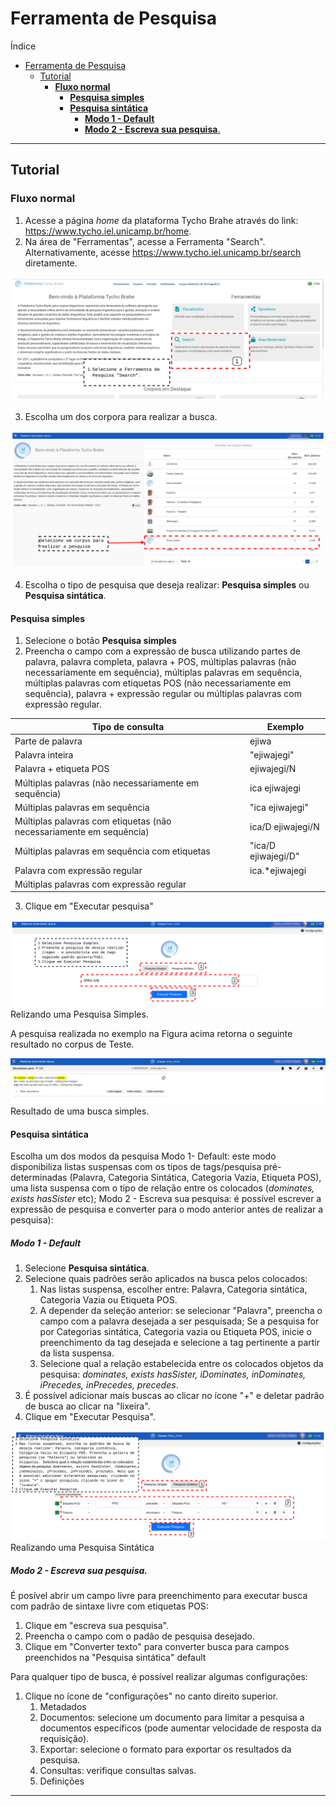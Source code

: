 # Ferramenta de Pesquisa

Índice

- [Ferramenta de Pesquisa](#ferramenta-de-pesquisa)
  - [Tutorial](#tutorial)
    - [**Fluxo normal**](#fluxo-normal)
      - [**Pesquisa simples**](#pesquisa-simples)
      - [**Pesquisa sintática**](#pesquisa-sintática)
        - [**Modo 1 - Default**](#modo-1---default)
        - [**Modo 2 - Escreva sua pesquisa**.](#modo-2---escreva-sua-pesquisa)

---

## Tutorial

### **Fluxo normal**

1. Acesse a página _home_ da plataforma Tycho Brahe através do link: <https://www.tycho.iel.unicamp.br/home>.
2. Na área de "Ferramentas", acesse a Ferramenta "Search". Alternativamente, acesse https://www.tycho.iel.unicamp.br/search diretamente.

![Ferramenta pesquisa](../imagens/busca_01.png)

3. Escolha um dos corpora para realizar a busca.

![Seleção corpus para pesquisa](../imagens/busca_2.png)

4. Escolha o tipo de pesquisa que deseja realizar: **Pesquisa simples** ou **Pesquisa sintática**.

#### **Pesquisa simples**

   1. Selecione o botão **Pesquisa simples**
   2. Preencha o campo com a expressão de busca utilizando partes de palavra, palavra completa, palavra + POS, múltiplas palavras (não necessariamente em sequência), múltiplas palavras em sequência, múltiplas palavras com etiquetas POS (não necessariamente em sequência), palavra + expressão regular ou múltiplas palavras com expressão regular.

| Tipo de consulta                                                    | Exemplo             |
| ------------------------------------------------------------------- | ------------------- |
| Parte de palavra                                                    | ejiwa               |
| Palavra inteira                                                     | "ejiwajegi"         |
| Palavra + etiqueta POS                                              | ejiwajegi/N         |
| Múltiplas palavras (não necessariamente em sequência)               | ica ejiwajegi       |
| Múltiplas palavras em sequência                                     | "ica ejiwajegi"     |
| Múltiplas palavras com etiquetas (não necessariamente em sequência) | ica/D ejiwajegi/N   |
| Múltiplas palavras em sequência com etiquetas                       | "ica/D ejiwajegi/D" |
| Palavra com expressão regular                                       | ica.\*ejiwajegi     |
| Múltiplas palavras com expressão regular                            |                     |

<!--Revisar com o Luiz sobre as expressões regulares, não funciona todos os tipos de buscas-->

   3. Clique em "Executar pesquisa"

![Pesquisa simples](../imagens/busca_7.png)
Relizando uma Pesquisa Simples.

A pesquisa realizada no exemplo na Figura acima retorna o seguinte resultado no corpus de Teste.

![Resultado pesquisa](../imagens/busca_9.png)
Resultado de uma busca simples.

#### **Pesquisa sintática**

Escolha um dos modos da pesquisa Modo 1- Default: este modo disponibiliza listas suspensas com os tipos de tags/pesquisa pré-determinadas (Palavra, Categoria Sintática, Categoria Vazia, Etiqueta POS), uma lista suspensa com o tipo de relação entre os colocados (_dominates, exists hasSister_ etc); Modo 2 - Escreva sua pesquisa: é possível escrever a expressão de pesquisa e converter para o modo anterior antes de realizar a pesquisa):

##### **Modo 1 - Default**

   1. Selecione **Pesquisa sintática**.
   2. Selecione quais padrões serão aplicados na busca pelos colocados:
      1. Nas listas suspensa, escolher entre: Palavra, Categoria sintática, Categoria Vazia ou Etiqueta POS.
      2. A depender da seleção anterior: se selecionar "Palavra", preencha o campo com a palavra desejada a ser pesquisada; Se a pesquisa for por Categorias sintática, Categoria vazia ou Etiqueta POS, inicie o preenchimento da tag desejada e selecione a tag pertinente a partir da lista suspensa.
      3. Selecione qual a relação estabelecida entre os colocados objetos da pesquisa: _dominates, exists hasSister, iDominates, inDominates, iPrecedes, inPrecedes, precedes_.<!--REVISAR: INSERIR DEFINICÃO DE CADA UMA DESSAS PALAVRAS CHAVES COM FIGURAS?-->
   3. É possível adicionar mais buscas ao clicar no ícone "+" e deletar padrão de busca ao clicar na "lixeira".
   4. Clique em "Executar Pesquisa".

   ![Pesquisa sintática](../imagens/busca_8.png)
   Realizando uma Pesquisa Sintática

##### **Modo 2 - Escreva sua pesquisa**. 

   É posível abrir um campo livre para preenchimento para executar busca com padrão de sintaxe livre com etiquetas POS:

   1. Clique em "escreva sua pesquisa".
   2. Preencha o campo com o padão de pesquisa desejado.
   3. Clique em "Converter texto" para converter busca para campos preenchidos na "Pesquisa sintática" default<!--REVISAR: AVISAR AO LUIS QUE QUANDO PREENCHO NO CAMPO LIVRE E CONVERTO PARA A BUSCA E REALIZO ESTÁ DANDO ERRO-->

   Para qualquer tipo de busca, é possível realizar algumas configurações:

   1. Clique no ícone de "configurações" no canto direito superior.
      1. Metadados <!--REVISAR: encontrei onde se preenche os metadados no admin, configurações (mas não entendi quais os tipos de dados são para serem preenchidos e não sei como isto impacta na hora da pesquisa) -->
      2. Documentos: selecione um documento para limitar a pesquisa a documentos específicos (pode aumentar velocidade de resposta da requisição).
      3. Exportar: selecione o formato para exportar os resultados da pesquisa.
      4. Consultas: verifique consultas salvas.
      5. Definições <!--REVISAR: VERIFICAR QUAIS SÃO AS DEFINIÇÕES POSSÍVEIS AQUI-->
      <!--REVISAR: aguardar reunião com Luiz para entender melhor esta parte de configurações-->

 <!-- REVISAR COM LUIZ: O PADRÃO DE BUSCA NA BUSCA SINTÁTICA LIVRE É CORPUS SEARCH?-->
---